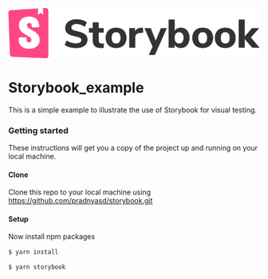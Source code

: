 <a href="https://storybook.js.org/"><img src="./images/logo.png" title="Storybook" alt="Storybook"></a>

# Storybook_example

This is a simple example to illustrate the use of Storybook for visual testing.

### Getting started

These instructions will get you a copy of the project up and running on your local machine.

#### Clone

Clone this repo to your local machine using https://github.com/pradnyasd/storybook.git

#### Setup

Now install npm packages

```
$ yarn install
```

```
$ yarn storybook
```
